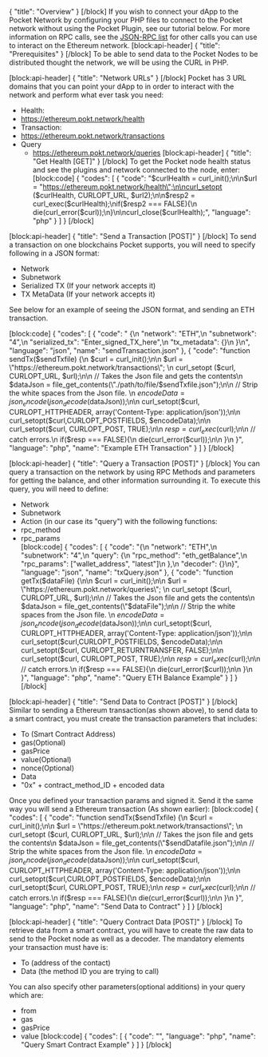 
{
  "title": "Overview"
}
[/block]
If you wish to connect your dApp to the Pocket Network by configuring your PHP files to connect to the Pocket network without using the Pocket Plugin, see our tutorial below. For more information on RPC calls, see the [JSON-RPC list](https://github.com/ethereum/wiki/wiki/JSON-RPC) for other calls you can use to interact on the Ethereum network. 
[block:api-header]
{
  "title": "Prerequisites"
}
[/block]
To be able to send data to the Pocket Nodes to be distributed thought the network, we will be using the CURL in PHP.

[block:api-header]
{
  "title": "Network URLs"
}
[/block]
Pocket has 3 URL domains that you can point your dApp to in order to interact with the network and perform what ever task you need:

*   Health:
   *   https://ethereum.pokt.network/health
*   Transaction:
   *   https://ethereum.pokt.network/transactions
* Query
   *   https://ethereum.pokt.network/queries
[block:api-header]
{
  "title": "Get Health [GET]"
}
[/block]
To get the Pocket node health status and see the plugins and network connected to the node, enter: 
[block:code]
{
  "codes": [
    {
      "code": "$curlHealth = curl_init();\n\n$url = \"https://ethereum.pokt.network/health\";\n\ncurl_setopt ($curlHealth, CURLOPT_URL, $url2);\n\n$resp2 = curl_exec($curlHealth);\nif($resp2 === FALSE){\n   die(curl_error($curl));\n}\n\ncurl_close($curlHealth);",
      "language": "php"
    }
  ]
}
[/block]

[block:api-header]
{
  "title": "Send a Transaction [POST]"
}
[/block]
To send a transaction on one blockchains Pocket supports, you will need to specify following in a JSON format:
*   Network 
*   Subnetwork 
*   Serialized TX (If your network accepts it)
*   TX MetaData (If your network accepts it)

See below for an example of seeing the JSON format, and sending an ETH transaction. 

[block:code]
{
  "codes": [
    {
      "code": " {\n            \"network\": \"ETH\",\n            \"subnetwork\": \"4\",\n            \"serialized_tx\": \"Enter_signed_TX_here\",\n            \"tx_metadata\": {}\n        }\n",
      "language": "json",
      "name": "sendTransaction.json"
    },
    {
      "code": "function sendTx($sendTxfile) {\n    $curl = curl_init();\n\n    $url = \"https://ethereum.pokt.network/transactions\";  \n    curl_setopt ($curl, CURLOPT_URL, $url);\n\n    // Takes the Json file and gets the contents\n    $dataJson = file_get_contents(\"./path/to/file/$sendTxfile.json\");\n\n    // Strip the white spaces from the Json file. \n    $encodeData = json_encode(json_decode($dataJson));\n\n    curl_setopt($curl, CURLOPT_HTTPHEADER, array('Content-Type: application/json'));\n\n    curl_setopt($curl,CURLOPT_POSTFIELDS, $encodeData);\n\n    curl_setopt($curl, CURLOPT_POST, TRUE);\n\n    $resp = curl_exec($curl);\n\n    // catch errors.\n    if($resp === FALSE){\n        die(curl_error($curl));\n\n    }\n   }",
      "language": "php",
      "name": "Example ETH Transaction"
    }
  ]
}
[/block]

[block:api-header]
{
  "title": "Query a Transaction [POST]"
}
[/block]
You can query a transaction on the network by using RPC Methods and parameters for getting the balance, and other information surrounding it. To execute this query, you will need to define:
*   Network
*   Subnetwork
*   Action (in our case its "query") with the following functions:
   *   rpc_method
   *   rpc_params   
[block:code]
{
  "codes": [
    {
      "code": "{\n            \"network\": \"ETH\",\n            \"subnetwork\": \"4\",\n            \"query\": {\n                \"rpc_method\": \"eth_getBalance\",\n                \"rpc_params\": [\"wallet_address\", \"latest\"]\n            },\n            \"decoder\": {}\n}",
      "language": "json",
      "name": "txQuery.json"
    },
    {
      "code": "function getTx($dataFile) {\n\n    $curl = curl_init();\n\n    $url = \"https://ethereum.pokt.network/queries\";  \n    curl_setopt ($curl, CURLOPT_URL, $url);\n\n    // Takes the Json file and gets the contents\n    $dataJson = file_get_contents(\"$dataFile\");\n\n    // Strip the white spaces from the Json file. \n    $encodeData = json_encode(json_decode($dataJson));\n\n    curl_setopt($curl, CURLOPT_HTTPHEADER, array('Content-Type: application/json'));\n\n    curl_setopt($curl,CURLOPT_POSTFIELDS, $encodeData);\n\n    curl_setopt($curl, CURLOPT_RETURNTRANSFER, FALSE);\n\n    curl_setopt($curl, CURLOPT_POST, TRUE);\n\n    $resp = curl_exec($curl);\n\n    // catch errors.\n    if($resp === FALSE){\n        die(curl_error($curl));\n\n    }\n   }",
      "language": "php",
      "name": "Query ETH Balance Example"
    }
  ]
}
[/block]

[block:api-header]
{
  "title": "Send Data to Contract [POST]"
}
[/block]
Similar to sending a Ethereum transaction(as shown above), to send data to a smart contract, you must create the transaction parameters that includes: 
*   To (Smart Contract Address)
*   gas(Optional)
*   gasPrice 
*   value(Optional)
*   nonce(Optional)
*   Data 
   *   "0x" + contract_method_ID + encoded data

Once you defined your transaction params and signed it. Send it the same way you will send a Ethereum transaction (As shown earlier):
[block:code]
{
  "codes": [
    {
      "code": "function sendTx($sendTxfile) {\n    $curl = curl_init();\n\n    $url = \"https://ethereum.pokt.network/transactions\";  \n    curl_setopt ($curl, CURLOPT_URL, $url);\n\n    // Takes the json file and gets the contents\n    $dataJson = file_get_contents(\"$sendDatafile.json\");\n\n    // Strip the white spaces from the Json file. \n    $encodeData = json_encode(json_decode($dataJson));\n\n    curl_setopt($curl, CURLOPT_HTTPHEADER, array('Content-Type: application/json'));\n\n    curl_setopt($curl,CURLOPT_POSTFIELDS, $encodeData);\n\n    curl_setopt($curl, CURLOPT_POST, TRUE);\n\n    $resp = curl_exec($curl);\n\n    // catch errors.\n    if($resp === FALSE){\n        die(curl_error($curl));\n\n    }\n   }",
      "language": "php",
      "name": "Send Data to Contract"
    }
  ]
}
[/block]

[block:api-header]
{
  "title": "Query Contract Data [POST]"
}
[/block]
To retrieve data from a smart contract, you will have to create the raw data to send to the Pocket node as well as a decoder. The mandatory elements your transaction must have is:
*   To (address of the contact)
*   Data (the method ID you are trying to call)

You can also specify other parameters(optional additions) in your query which are:
*   from
*   gas
*   gasPrice
*   value
[block:code]
{
  "codes": [
    {
      "code": "",
      "language": "php",
      "name": "Query Smart Contract Example"
    }
  ]
}
[/block]
